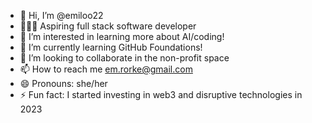 - 👋 Hi, I’m @emiloo22
- 👩🏼‍💻 Aspiring full stack software developer 
- 👀 I’m interested in learning more about AI/coding!
- 🌱 I’m currently learning GitHub Foundations!
- 💞️ I’m looking to collaborate in the non-profit space
- 📫 How to reach me em.rorke@gmail.com
- 😄 Pronouns: she/her
- ⚡ Fun fact: I started investing in web3 and disruptive technologies in 2023

<!---
emiloo22/emiloo22 is a ✨ special ✨ repository because its `README.md` (this file) appears on your GitHub profile.
You can click the Preview link to take a look at your changes.
--->
